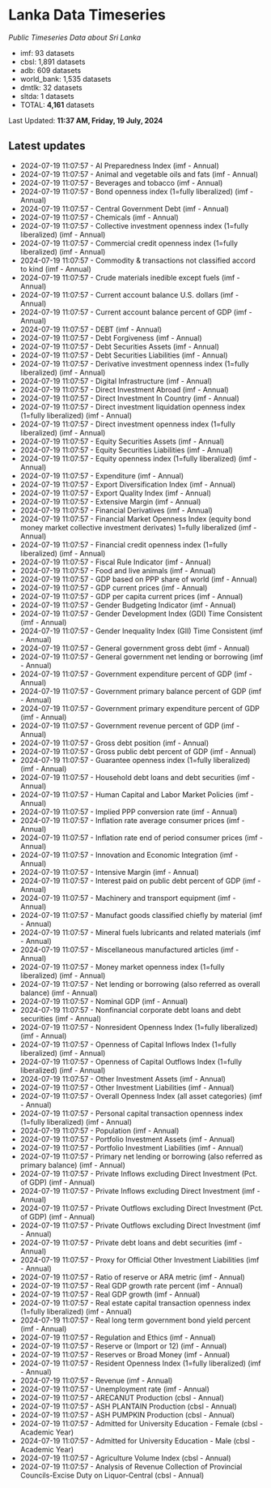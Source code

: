 # Lanka Data Timeseries
*Public Timeseries Data about Sri Lanka*

* imf: 93 datasets
* cbsl: 1,891 datasets
* adb: 609 datasets
* world_bank: 1,535 datasets
* dmtlk: 32 datasets
* sltda: 1 datasets
* TOTAL: **4,161** datasets

Last Updated: **11:37 AM, Friday, 19 July, 2024**

## Latest updates

* 2024-07-19 11:07:57 - AI Preparedness Index (imf - Annual)
* 2024-07-19 11:07:57 - Animal and vegetable oils and fats (imf - Annual)
* 2024-07-19 11:07:57 - Beverages and tobacco (imf - Annual)
* 2024-07-19 11:07:57 - Bond openness index (1=fully liberalized) (imf - Annual)
* 2024-07-19 11:07:57 - Central Government Debt (imf - Annual)
* 2024-07-19 11:07:57 - Chemicals (imf - Annual)
* 2024-07-19 11:07:57 - Collective investment openness index (1=fully liberalized) (imf - Annual)
* 2024-07-19 11:07:57 - Commercial credit openness index (1=fully liberalized) (imf - Annual)
* 2024-07-19 11:07:57 - Commodity & transactions not classified accord to kind (imf - Annual)
* 2024-07-19 11:07:57 - Crude materials inedible except fuels (imf - Annual)
* 2024-07-19 11:07:57 - Current account balance U.S. dollars (imf - Annual)
* 2024-07-19 11:07:57 - Current account balance percent of GDP (imf - Annual)
* 2024-07-19 11:07:57 - DEBT (imf - Annual)
* 2024-07-19 11:07:57 - Debt Forgiveness (imf - Annual)
* 2024-07-19 11:07:57 - Debt Securities Assets (imf - Annual)
* 2024-07-19 11:07:57 - Debt Securities Liabilities (imf - Annual)
* 2024-07-19 11:07:57 - Derivative investment openness index (1=fully liberalized) (imf - Annual)
* 2024-07-19 11:07:57 - Digital Infrastructure (imf - Annual)
* 2024-07-19 11:07:57 - Direct Investment Abroad (imf - Annual)
* 2024-07-19 11:07:57 - Direct Investment In Country (imf - Annual)
* 2024-07-19 11:07:57 - Direct investment liquidation openness index (1=fully liberalized) (imf - Annual)
* 2024-07-19 11:07:57 - Direct investment openness index (1=fully liberalized) (imf - Annual)
* 2024-07-19 11:07:57 - Equity Securities Assets (imf - Annual)
* 2024-07-19 11:07:57 - Equity Securities Liabilities (imf - Annual)
* 2024-07-19 11:07:57 - Equity openness index (1=fully liberalized) (imf - Annual)
* 2024-07-19 11:07:57 - Expenditure (imf - Annual)
* 2024-07-19 11:07:57 - Export Diversification Index (imf - Annual)
* 2024-07-19 11:07:57 - Export Quality Index (imf - Annual)
* 2024-07-19 11:07:57 - Extensive Margin (imf - Annual)
* 2024-07-19 11:07:57 - Financial Derivatives (imf - Annual)
* 2024-07-19 11:07:57 - Financial Market Openness Index (equity bond money market collective investment derivates) 1=fully liberalized (imf - Annual)
* 2024-07-19 11:07:57 - Financial credit openness index (1=fully liberalized) (imf - Annual)
* 2024-07-19 11:07:57 - Fiscal Rule Indicator (imf - Annual)
* 2024-07-19 11:07:57 - Food and live animals (imf - Annual)
* 2024-07-19 11:07:57 - GDP based on PPP share of world (imf - Annual)
* 2024-07-19 11:07:57 - GDP current prices (imf - Annual)
* 2024-07-19 11:07:57 - GDP per capita current prices (imf - Annual)
* 2024-07-19 11:07:57 - Gender Budgeting Indicator (imf - Annual)
* 2024-07-19 11:07:57 - Gender Development Index (GDI) Time Consistent (imf - Annual)
* 2024-07-19 11:07:57 - Gender Inequality Index (GII) Time Consistent (imf - Annual)
* 2024-07-19 11:07:57 - General government gross debt (imf - Annual)
* 2024-07-19 11:07:57 - General government net lending or borrowing (imf - Annual)
* 2024-07-19 11:07:57 - Government expenditure percent of GDP (imf - Annual)
* 2024-07-19 11:07:57 - Government primary balance percent of GDP (imf - Annual)
* 2024-07-19 11:07:57 - Government primary expenditure percent of GDP (imf - Annual)
* 2024-07-19 11:07:57 - Government revenue percent of GDP (imf - Annual)
* 2024-07-19 11:07:57 - Gross debt position (imf - Annual)
* 2024-07-19 11:07:57 - Gross public debt percent of GDP (imf - Annual)
* 2024-07-19 11:07:57 - Guarantee openness index (1=fully liberalized) (imf - Annual)
* 2024-07-19 11:07:57 - Household debt loans and debt securities (imf - Annual)
* 2024-07-19 11:07:57 - Human Capital and Labor Market Policies (imf - Annual)
* 2024-07-19 11:07:57 - Implied PPP conversion rate (imf - Annual)
* 2024-07-19 11:07:57 - Inflation rate average consumer prices (imf - Annual)
* 2024-07-19 11:07:57 - Inflation rate end of period consumer prices (imf - Annual)
* 2024-07-19 11:07:57 - Innovation and Economic Integration (imf - Annual)
* 2024-07-19 11:07:57 - Intensive Margin (imf - Annual)
* 2024-07-19 11:07:57 - Interest paid on public debt percent of GDP (imf - Annual)
* 2024-07-19 11:07:57 - Machinery and transport equipment (imf - Annual)
* 2024-07-19 11:07:57 - Manufact goods classified chiefly by material (imf - Annual)
* 2024-07-19 11:07:57 - Mineral fuels lubricants and related materials (imf - Annual)
* 2024-07-19 11:07:57 - Miscellaneous manufactured articles (imf - Annual)
* 2024-07-19 11:07:57 - Money market openness index (1=fully liberalized) (imf - Annual)
* 2024-07-19 11:07:57 - Net lending or borrowing (also referred as overall balance) (imf - Annual)
* 2024-07-19 11:07:57 - Nominal GDP (imf - Annual)
* 2024-07-19 11:07:57 - Nonfinancial corporate debt loans and debt securities (imf - Annual)
* 2024-07-19 11:07:57 - Nonresident Openness Index (1=fully liberalized) (imf - Annual)
* 2024-07-19 11:07:57 - Openness of Capital Inflows Index (1=fully liberalized) (imf - Annual)
* 2024-07-19 11:07:57 - Openness of Capital Outflows Index (1=fully liberalized) (imf - Annual)
* 2024-07-19 11:07:57 - Other Investment Assets (imf - Annual)
* 2024-07-19 11:07:57 - Other Investment Liabilities (imf - Annual)
* 2024-07-19 11:07:57 - Overall Openness Index (all asset categories) (imf - Annual)
* 2024-07-19 11:07:57 - Personal capital transaction openness index (1=fully liberalized) (imf - Annual)
* 2024-07-19 11:07:57 - Population (imf - Annual)
* 2024-07-19 11:07:57 - Portfolio Investment Assets (imf - Annual)
* 2024-07-19 11:07:57 - Portfolio Investment Liabilities (imf - Annual)
* 2024-07-19 11:07:57 - Primary net lending or borrowing (also referred as primary balance) (imf - Annual)
* 2024-07-19 11:07:57 - Private Inflows excluding Direct Investment (Pct. of GDP) (imf - Annual)
* 2024-07-19 11:07:57 - Private Inflows excluding Direct Investment (imf - Annual)
* 2024-07-19 11:07:57 - Private Outflows excluding Direct Investment (Pct. of GDP) (imf - Annual)
* 2024-07-19 11:07:57 - Private Outflows excluding Direct Investment (imf - Annual)
* 2024-07-19 11:07:57 - Private debt loans and debt securities (imf - Annual)
* 2024-07-19 11:07:57 - Proxy for Official Other Investment Liabilities (imf - Annual)
* 2024-07-19 11:07:57 - Ratio of reserve or ARA metric (imf - Annual)
* 2024-07-19 11:07:57 - Real GDP growth rate percent (imf - Annual)
* 2024-07-19 11:07:57 - Real GDP growth (imf - Annual)
* 2024-07-19 11:07:57 - Real estate capital transaction openness index (1=fully liberalized) (imf - Annual)
* 2024-07-19 11:07:57 - Real long term government bond yield percent (imf - Annual)
* 2024-07-19 11:07:57 - Regulation and Ethics (imf - Annual)
* 2024-07-19 11:07:57 - Reserve or (Import or 12) (imf - Annual)
* 2024-07-19 11:07:57 - Reserves or Broad Money (imf - Annual)
* 2024-07-19 11:07:57 - Resident Openness Index (1=fully liberalized) (imf - Annual)
* 2024-07-19 11:07:57 - Revenue (imf - Annual)
* 2024-07-19 11:07:57 - Unemployment rate (imf - Annual)
* 2024-07-19 11:07:57 - ARECANUT Production (cbsl - Annual)
* 2024-07-19 11:07:57 - ASH PLANTAIN Production (cbsl - Annual)
* 2024-07-19 11:07:57 - ASH PUMPKIN Production (cbsl - Annual)
* 2024-07-19 11:07:57 - Admitted for University Education - Female (cbsl - Academic Year)
* 2024-07-19 11:07:57 - Admitted for University Education - Male (cbsl - Academic Year)
* 2024-07-19 11:07:57 - Agriculture Volume Index (cbsl - Annual)
* 2024-07-19 11:07:57 - Analysis of Revenue Collection of Provincial Councils-Excise Duty on Liquor-Central (cbsl - Annual)